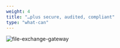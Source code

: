 ```yaml
---
weight: 4
title: "…plus secure, audited, compliant"
type: "what-can"
---
```


![file-exchange-gateway](img/solutions/fluent/secure-audited.jpg)
